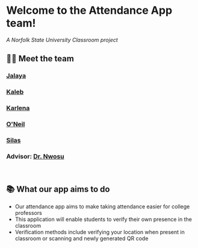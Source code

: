 # Welcome to the Attendance App team!
*A Norfolk State University Classroom project*

## 🧑‍💻 Meet the team
### **[Jalaya](https://github.com/)**
### **[Kaleb](https://github.com/KalebJ683/)**
### **[Karlena](https://github.com/)**
### **[O'Neil](https://github.com/Owills15)**
### **[Silas](https://github.com/SilasVM)**
### **Advisor: [Dr. Nwosu](http://github.com)**

</br>

## 📚 What our app aims to do
- Our attendance app aims to make taking attendance easier for college professors
- This application will enable students to verify their own presence in the classroom
- Verification methods include verifying your location when present in classroom or scanning and newly generated QR code

</br>

